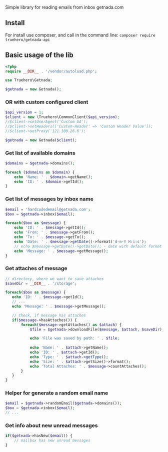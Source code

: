 Simple library for reading emails from inbox getnada.com

## Install
For install use composer, and call in the command line:
`composer require truehero/getnada-api`


## Basic usage of the lib
```php
<?php 
require __DIR__ . '/vendor/autoload.php';

use Truehero\Getnada;

$getnada = new Getnada();
```


### OR with custom configured client
```php
$api_version = 1;
$client = new \Truehero\CommonClient($api_version);
//$client->setUserAgent('Custom UA');
//$client->setHeaders(['Custom-Header' => 'Custom Header Value']);
//$client->setProxy('121.100.26.6');

$getnada = new Getnada($client);
```

### Get list of available domains
```php
$domains = $getnada->domains();

foreach ($domains as $domain) {
    echo 'Name: ' . $domain->getName();
    echo 'ID: ' . $domain->getId();
}
```

### Get list of messages by inbox name
```php
$email = 'hardcodedemail@getnada.com';
$box = $getnada->inbox($email);

foreach($box as $message) {
    echo 'ID: ' . $message->getId();
    echo 'From: ' . $message->getFrom();
    echo 'To: ' . $message->getTo();
    echo 'Date: ' . $message->getDate()->format('d-m-Y H:i:s');
    // echo $message->getDate()->getDate(); - date with default format
    echo 'Message: ' . $message->getMessage();
}
```

### Get attaches of message
```php
// directory, where we want to save attaches
$saveDir = __DIR__ . '/storage';

foreach($box as $message) {
   echo 'ID: ' . $message->getId();
   // ...
   echo 'Message: ' . $message->getMessage();

   // Check, if message has attaches
   if($message->hasAttaches()) {
       foreach($message->getAttaches() as $attach) {
           $file = $getnada->downloadFile($message, $attach, $saveDir);

           echo 'File was saved by path: ' . $file;
           
           echo 'Name: ' . $attach->getName();
           echo 'ID: ' . $attach->getId();
           echo 'Type: ' . $attach->getType();
           echo 'Size: ' . $attach->getSize()->format();
           echo 'Total Attaches: ' . $message->countAttaches();
       }
   }
}
```

### Helper for generate a random email name
```php
$email = $getnada->randomEmail($getnada->domains());
$box = $getnada->inbox($email);
// ...
```

### Get info about new unread messages
```php
if($getnada->hasNew($email)) {
    // mailbox has new unread messages   
}
```
